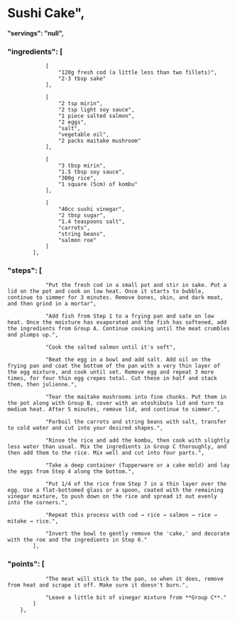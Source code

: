 # Sushi Cake",
#### "servings": "null",
### "ingredients": [
                [
                    "120g fresh cod (a little less than two fillets)",
                    "2-3 tbsp sake"
                ],

                [
                    "2 tsp mirin",
                    "2 tsp light soy sauce",
                    "1 piece salted salmon",
                    "2 eggs",
                    "salt",
                    "vegetable oil",
                    "2 packs maitake mushroom"
                ],

                [
                    "3 tbsp mirin",
                    "1.5 tbsp soy sauce",
                    "300g rice",
                    "1 square (5cm) of kombu"
                ],

                [
                    "40cc sushi vinegar",
                    "2 tbsp sugar",
                    "1.4 teaspoons salt",
                    "carrots",
                    "string beans",
                    "salmon roe"
                ]
            ],
        
### "steps": [
                "Put the fresh cod in a small pot and stir in sake. Put a lid on the pot and cook on low heat. Once it starts to bubble, continue to simmer for 3 minutes. Remove bones, skin, and dark meat, and then grind in a mortar",

                "Add fish from Step 1 to a frying pan and sate on low heat. Once the moisture has evaporated and the fish has softened, add the ingredients from Group A. Continue cooking until the meat crumbles and plumps up.",

                "Cook the salted salmon until it's soft",

                "Beat the egg in a bowl and add salt. Add oil on the frying pan and coat the bottom of the pan with a very thin layer of the egg mixture, and cook until set. Remove egg and repeat 3 more times, for four thin egg crepes total. Cut these in half and stack them, then julienne.",

                "Tear the maitake mushrooms into fine chunks. Put them in the pot along with Group B, cover with an otoshibuta lid and turn to medium heat. After 5 minutes, remove lid, and continue to simmer.",

                "Parboil the carrots and string beans with salt, transfer to cold water and cut into your desired shapes.",

                "Rinse the rice and add the kombu, then cook with slightly less water than usual. Mix the ingredients in Group C thoroughly, and then add them to the rice. Mix well and cut into four parts.",

                "Take a deep container (Tupperware or a cake mold) and lay the eggs from Step 4 along the bottom.",

                "Put 1/4 of the rice from Step 7 in a thin layer over the egg. Use a flat-bottomed glass or a spoon, coated with the remaining vinegar mixture, to push down on the rice and spread it out evenly into the corners.",

                "Repeat this process with cod → rice → salmon → rice → mitake → rice.",

                "Invert the bowl to gently remove the 'cake,' and decorate with the roe and the ingredients in Step 6."
            ],

            
### "points": [
                "The meat will stick to the pan, so when it does, remove from heat and scrape it off. Make sure it doesn't burn.",

                "Leave a little bit of vinegar mixture from **Group C**."
            ]
        },